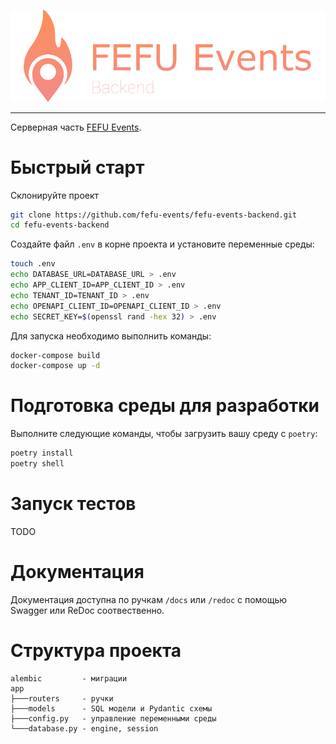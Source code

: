 ![Logo](.github/assets/logo.png)

-----

Серверная часть [FEFU Events](https://github.com/fefu-events/fefu-events).

# Быстрый старт

Склонируйте проект
```bash
git clone https://github.com/fefu-events/fefu-events-backend.git
cd fefu-events-backend
```
Создайте файл ``.env`` в корне проекта и установите переменные
среды:
```bash
touch .env
echo DATABASE_URL=DATABASE_URL > .env
echo APP_CLIENT_ID=APP_CLIENT_ID > .env
echo TENANT_ID=TENANT_ID > .env
echo OPENAPI_CLIENT_ID=OPENAPI_CLIENT_ID > .env
echo SECRET_KEY=$(openssl rand -hex 32) > .env
```
Для запуска необходимо выполнить команды:
```bash
docker-compose build
docker-compose up -d
```

# Подготовка среды для разработки
Выполните следующие команды, чтобы загрузить вашу среду с ``poetry``: 
```bash
poetry install
poetry shell
```

# Запуск тестов
TODO

# Документация
Документация доступна по ручкам ``/docs`` или ``/redoc`` с помощью
Swagger или ReDoc соотвественно.

# Структура проекта

```
alembic         - миграции
app
├───routers     - ручки
├───models      - SQL модели и Pydantic схемы
├───config.py   - управление переменными среды
└───database.py - engine, session
```
